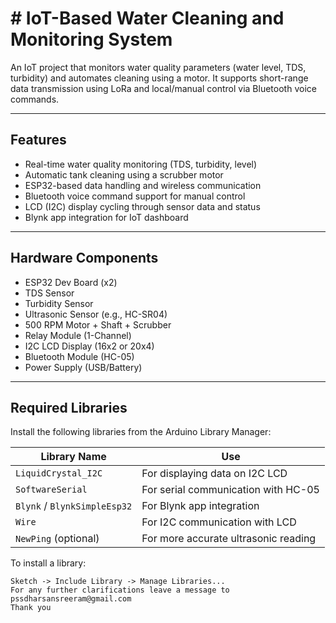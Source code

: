 # # IoT-Based Water Cleaning and Monitoring System

An IoT project that monitors water quality parameters (water level, TDS, turbidity) and automates cleaning using a motor. It supports short-range data transmission using LoRa and local/manual control via Bluetooth voice commands.

---

## Features

- Real-time water quality monitoring (TDS, turbidity, level)
- Automatic tank cleaning using a scrubber motor
- ESP32-based data handling and wireless communication
- Bluetooth voice command support for manual control
- LCD (I2C) display cycling through sensor data and status
- Blynk app integration for IoT dashboard

---

## Hardware Components

- ESP32 Dev Board (x2)
- TDS Sensor
- Turbidity Sensor
- Ultrasonic Sensor (e.g., HC-SR04)
- 500 RPM Motor + Shaft + Scrubber
- Relay Module (1-Channel)
- I2C LCD Display (16x2 or 20x4)
- Bluetooth Module (HC-05)
- Power Supply (USB/Battery)

---

## Required Libraries

Install the following libraries from the Arduino Library Manager:

| Library Name                  | Use                                     |
|-------------------------------|------------------------------------------|
| `LiquidCrystal_I2C`           | For displaying data on I2C LCD          |
| `SoftwareSerial`              | For serial communication with HC-05     |
| `Blynk` / `BlynkSimpleEsp32`  | For Blynk app integration                |
| `Wire`                        | For I2C communication with LCD          |
| `NewPing` (optional)          | For more accurate ultrasonic reading    |

To install a library:

```arduino
Sketch -> Include Library -> Manage Libraries...
For any further clarifications leave a message to pssdharsansreeram@gmail.com
Thank you

